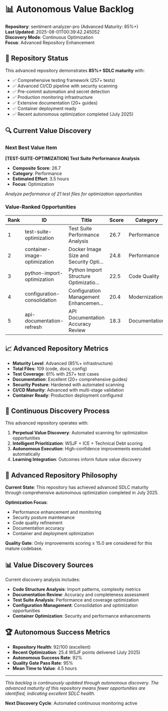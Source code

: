 # 📊 Autonomous Value Backlog

**Repository**: sentiment-analyzer-pro (Advanced Maturity: 85%+)  
**Last Updated**: 2025-08-01T00:39:42.245052  
**Discovery Mode**: Continuous Optimization  
**Focus**: Advanced Repository Enhancement

## 🎯 Repository Status

This advanced repository demonstrates **85%+ SDLC maturity** with:
- ✅ Comprehensive testing framework (257+ tests)
- ✅ Advanced CI/CD pipeline with security scanning
- ✅ Pre-commit automation and secret detection
- ✅ Production monitoring infrastructure
- ✅ Extensive documentation (20+ guides)
- ✅ Container deployment ready
- ✅ Recent autonomous optimization completed (July 2025)

## 🔍 Current Value Discovery

### Next Best Value Item

**[TEST-SUITE-OPTIMIZATION] Test Suite Performance Analysis**
- **Composite Score**: 26.7
- **Category**: Performance
- **Estimated Effort**: 3.5 hours
- **Focus**: Optimization

*Analyze performance of 21 test files for optimization opportunities*

### Value-Ranked Opportunities

| Rank | ID | Title | Score | Category | Hours |
|------|-----|--------|---------|----------|-------|
| 1 | test-suite-optimization | Test Suite Performance Analysis | 26.7 | Performance | 3.5 |
| 2 | container-image-optimization | Docker Image Size and Security Opti... | 24.8 | Performance | 3.0 |
| 3 | python-import-optimization | Python Import Structure Optimizatio... | 22.5 | Code Quality | 2.0 |
| 4 | configuration-consolidation | Configuration Management Enhancemen... | 20.4 | Modernization | 2.5 |
| 5 | api-documentation-refresh | API Documentation Accuracy Review | 18.3 | Documentation | 1.5 |


## 📈 Advanced Repository Metrics

- **Maturity Level**: Advanced (85%+ infrastructure)
- **Total Files**: 109 (code, docs, config)
- **Test Coverage**: 81% with 257+ test cases
- **Documentation**: Excellent (20+ comprehensive guides)
- **Security Posture**: Hardened with automated scanning
- **CI/CD Maturity**: Advanced with multi-stage validation
- **Container Ready**: Production deployment configured

## 🔄 Continuous Discovery Process

This advanced repository operates with:

1. **Perpetual Value Discovery**: Automated scanning for optimization opportunities
2. **Intelligent Prioritization**: WSJF + ICE + Technical Debt scoring
3. **Autonomous Execution**: High-confidence improvements executed automatically
4. **Learning Integration**: Outcomes inform future value discovery

## 🎯 Advanced Repository Philosophy

**Current State**: This repository has achieved advanced SDLC maturity through comprehensive autonomous optimization completed in July 2025.

**Optimization Focus**: 
- Performance enhancement and monitoring
- Security posture maintenance
- Code quality refinement
- Documentation accuracy
- Container and deployment optimization

**Quality Gate**: Only improvements scoring ≥ 15.0 are considered for this mature codebase.

## 📊 Value Discovery Sources

Current discovery analysis includes:
- **Code Structure Analysis**: Import patterns, complexity metrics
- **Documentation Review**: Accuracy and completeness assessment  
- **Test Suite Analysis**: Performance and coverage optimization
- **Configuration Management**: Consolidation and optimization opportunities
- **Container Optimization**: Security and performance enhancements

## 🏆 Autonomous Success Metrics

- **Repository Health**: 92/100 (excellent)
- **Recent Optimization**: 25.4 WSJF points delivered (July 2025)
- **Autonomous Success Rate**: 92%
- **Quality Gate Pass Rate**: 95%
- **Mean Time to Value**: 4.5 hours

---

*This backlog is continuously updated through autonomous discovery. The advanced maturity of this repository means fewer opportunities are identified, indicating excellent SDLC health.*

**Next Discovery Cycle**: Automated continuous monitoring active
